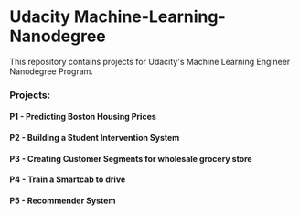 # Udacity Machine-Learning-Nanodegree
This repository contains projects for Udacity's Machine Learning Engineer Nanodegree Program.

### Projects:

#### P1 - Predicting Boston Housing Prices
#### P2 - Building a Student Intervention System
#### P3 - Creating Customer Segments for wholesale grocery store
#### P4 - Train a Smartcab to drive
#### P5 - Recommender System
